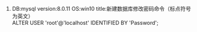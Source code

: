 1. DB:mysql  version:8.0.11  OS:win10  title:新建数据库修改密码命令（标点符号为英文）  
   ALTER USER 'root'@'localhost' IDENTIFIED BY 'Password';
